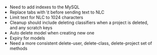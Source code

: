 * Need to add indexes to the MySQL
* Replace tabs with \t before sending text to NLC
* Limit text for NLC to 1024 characters
* Cleanup should include deleting classifiers when a project is deleted, and any scratch keys
* Auto delete model when creating new one
* Expiry for models
* Need a more consistent delete-user, delete-class, delete-project set of methods
